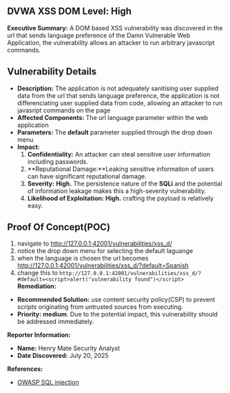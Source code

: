 ##  DVWA XSS DOM Level: High

**Executive Summary:** A DOM based XSS vulnerability was discovered in the url that sends language preference of the Damn Vulnerable Web Application, the vulnerability allows an attacker to run arbitrary javascript commands.

## Vulnerability Details
* **Description:** The application is not adequately sanitising user supplied data from the url that sends language preference, the application is not differenciating user supplied data from code, allowing an attacker to run javasript commands on the page 
* **Affected Components:** The url language parameter within the web application
* **Parameters:** The **default** parameter supplied through the drop down menu
* **Impact:**
	1. **Confidentiality:** An attacker can steal sensitive user information including passwords.
	2. **Reputational Damage:**Leaking sensitive information of users can have significant reputational damage.
	3. **Severity:** **High.** The persistence nature of the **SQLi** and the potential of information leakage makes this a high-severity vulnerability.
	4. **Likelihood of Exploitation:** **High.** crafting the payload is relatively easy.
## Proof Of Concept(POC)
1. navigate to http://127.0.0.1:42001/vulnerabilities/xss_d/
2. notice the drop down menu for selecting the default laguange
3. when the language is chosen the url becomes http://127.0.0.1:42001/vulnerabilities/xss_d/?default=Spanish
4. change this to ``http://127.0.0.1:42001/vulnerabilities/xss_d/?#default=<script>alert("vulnerability found")</script>``
**Remediation:**
  * **Recommended Solution:** use content security policy(CSP) to prevent scripts originating from untrusted sources from executing.
  * **Priority:** **medium**. Due to the potential impact, this vulnerability should be addressed immediately.
  
  **Reporter Information:**

  * **Name:** Henry Mate Security Analyst
  * **Date Discovered:** July 20, 2025

**References:**
* [OWASP SQL injection](https://owasp.org/www-community/attacks/XSS)

